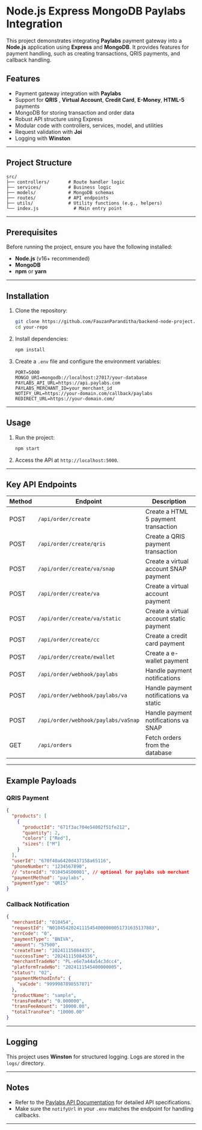 # Node.js Express MongoDB Paylabs Integration

This project demonstrates integrating **Paylabs** payment gateway into a **Node.js** application using **Express** and **MongoDB**. It provides features for payment handling, such as creating transactions, QRIS payments, and callback handling.

## Features

- Payment gateway integration with **Paylabs**
- Support for **QRIS** , **Virtual Account**, **Credit Card**, **E-Money**, **HTML-5** payments
- MongoDB for storing transaction and order data
- Robust API structure using Express
- Modular code with controllers, services, model, and utilities
- Request validation with **Joi**
- Logging with **Winston**

---

## Project Structure

```
src/
├── controllers/       # Route handler logic
├── services/          # Business logic
├── models/            # MongoDB schemas
├── routes/            # API endpoints
├── utils/             # Utility functions (e.g., helpers)
└── index.js             # Main entry point
```

---

## Prerequisites

Before running the project, ensure you have the following installed:

- **Node.js** (v16+ recommended)
- **MongoDB**
- **npm** or **yarn**

---

## Installation

1. Clone the repository:

   ```bash
   git clone https://github.com/FauzanParanditha/backend-node-project.git
   cd your-repo
   ```

2. Install dependencies:

   ```bash
   npm install
   ```

3. Create a `.env` file and configure the environment variables:

   ```env
   PORT=5000
   MONGO_URI=mongodb://localhost:27017/your-database
   PAYLABS_API_URL=https://api.paylabs.com
   PAYLABS_MERCHANT_ID=your_merchant_id
   NOTIFY_URL=https://your-domain.com/callback/paylabs
   REDIRECT_URL=https://your-domain.com/
   ```

---

## Usage

1. Run the project:

   ```bash
   npm start
   ```

2. Access the API at `http://localhost:5000`.

---

## Key API Endpoints

| Method | Endpoint                            | Description                             |
| ------ | ----------------------------------- | --------------------------------------- |
| POST   | `/api/order/create`                 | Create a HTML 5 payment transaction     |
| POST   | `/api/order/create/qris`            | Create a QRIS payment transaction       |
| POST   | `/api/order/create/va/snap`         | Create a virtual account SNAP payment   |
| POST   | `/api/order/create/va`              | Create a virtual account payment        |
| POST   | `/api/order/create/va/static`       | Create a virtual account static payment |
| POST   | `/api/order/create/cc`              | Create a credit card payment            |
| POST   | `/api/order/create/ewallet`         | Create a e-wallet payment               |
| POST   | `/api/order/webhook/paylabs`        | Handle payment notifications            |
| POST   | `/api/order/webhook/paylabs/va`     | Handle payment notifications va static  |
| POST   | `/api/order/webhook/paylabs/vaSnap` | Handle payment notifications va SNAP    |
| GET    | `/api/orders`                       | Fetch orders from the database          |

---

## Example Payloads

### QRIS Payment

```json
{
  "products": [
    {
      "productId": "671f3ac704e54002f51fe212",
      "quantity": 2,
      "colors": ["Red"],
      "sizes": ["M"]
    }
  ],
  "userId": "670f40a6420d437158a65116",
  "phoneNumber": "1234567890",
  // "storeId": "010454S00001", // optional for paylabs sub merchant
  "paymentMethod": "paylabs",
  "paymentType": "QRIS"
}
```

### Callback Notification

```json
{
  "merchantId": "010454",
  "requestId": "N01045420241115454000000051731635137883",
  "errCode": "0",
  "paymentType": "BNIVA",
  "amount": "57500",
  "createTime": "20241115084435",
  "successTime": "20241115084536",
  "merchantTradeNo": "PL-e6e7a44a54c3dcc4",
  "platformTradeNo": "2024111545400000005",
  "status": "02",
  "paymentMethodInfo": {
    "vaCode": "9999987898557871"
  },
  "productName": "sample",
  "transFeeRate": "0.000000",
  "transFeeAmount": "10000.00",
  "totalTransFee": "10000.00"
}
```

---

## Logging

This project uses **Winston** for structured logging. Logs are stored in the `logs/` directory.

---

## Notes

- Refer to the [Paylabs API Documentation](https://paylabs.com/docs) for detailed API specifications.
- Make sure the `notifyUrl` in your `.env` matches the endpoint for handling callbacks.

---
